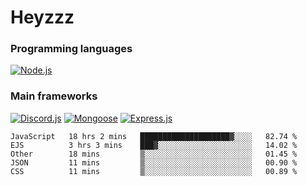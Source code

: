 # Heyzzz  

### Programming languages  

[![Node.js](https://img.shields.io/badge/-Node.js-262626?style=for-the-badge)](https://nodejs.org/ru)

### Main frameworks

[![Discord.js](https://img.shields.io/badge/-Discord.js-262626?style=for-the-badge)](https://www.npmjs.com/package/discord.js) [![Mongoose](https://img.shields.io/badge/-Mongoose-262626?style=for-the-badge)](https://www.npmjs.com/package/mongoose) [![Express.js](https://img.shields.io/badge/-Express.js-262626?style=for-the-badge)](https://www.npmjs.com/package/express)
<!--START_SECTION:waka-->
```text
JavaScript   18 hrs 2 mins   ████████████████████▓░░░░   82.74 % 
EJS          3 hrs 3 mins    ███▓░░░░░░░░░░░░░░░░░░░░░   14.02 % 
Other        18 mins         ▒░░░░░░░░░░░░░░░░░░░░░░░░   01.45 % 
JSON         11 mins         ▒░░░░░░░░░░░░░░░░░░░░░░░░   00.90 % 
CSS          11 mins         ▒░░░░░░░░░░░░░░░░░░░░░░░░   00.89 % 
```
<!--END_SECTION:waka-->

